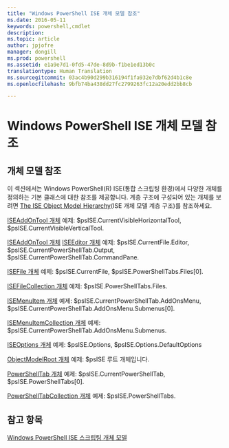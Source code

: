 ```yaml
---
title: "Windows PowerShell ISE 개체 모델 참조"
ms.date: 2016-05-11
keywords: powershell,cmdlet
description: 
ms.topic: article
author: jpjofre
manager: dongill
ms.prod: powershell
ms.assetid: e1a9e7d1-0fd5-47de-8d9b-f1be1ed13b0c
translationtype: Human Translation
ms.sourcegitcommit: 03ac4b90d299b316194f1fa932e7dbf62d4b1c8e
ms.openlocfilehash: 9bfb74ba438dd27fc2799263fc12a20edd2bb8cb

---
```


# Windows PowerShell ISE 개체 모델 참조
  
## 개체 모델 참조
 이 섹션에서는 Windows PowerShell(R) ISE(통합 스크립팅 환경)에서 다양한 개체를 정의하는 기본 클래스에 대한 참조를 제공합니다. 계층 구조에 구성되어 있는 개체를 보려면 [The ISE Object Model Hierarchy](The-ISE-Object-Model-Hierarchy.md)(ISE 개체 모델 계층 구조)를 참조하세요.

 [ISEAddOnTool 개체](The-ISEAddOnTool-Object.md)
 예제: $psISE.CurrentVisibleHorizontalTool, $psISE.CurrentVisibleVerticalTool.

 [ISEAddOnTool 개체](The-ISEAddOnTool-Object.md)
  [ISEEditor 개체](The-ISEEditor-Object.md)
 예제: $psISE.CurrentFile.Editor, $psISE.CurrentPowerShellTab.Output, $psISE.CurrentPowerShellTab.CommandPane.

 [ISEFile 개체](The-ISEFile-Object.md)
 예제: $psISE.CurrentFile, $psISE.PowerShellTabs.Files\[0\].

 [ISEFileCollection 개체](The-ISEFileCollection-Object.md)
 예제: $psISE.PowerShellTabs.Files.

 [ISEMenuItem 개체](The-ISEMenuItem-Object.md)
 예제: $psISE.CurrentPowerShellTab.AddOnsMenu, $psISE.CurrentPowerShellTab.AddOnsMenu.Submenus\[0\].

 [ISEMenuItemCollection 개체](The-ISEMenuItemCollection-Object.md)
 예제: $psISE.CurrentPowerShellTab.AddOnsMenu.Submenus.

 [ISEOptions 개체](The-ISEOptions-Object.md)
 예제: $psISE.Options, $psISE.Options.DefaultOptions

 [ObjectModelRoot 개체](The-ObjectModelRoot-Object.md)
 예제: $psISE 루트 개체입니다.

 [PowerShellTab 개체](The-PowerShellTab-Object.md)
 예제: $psISE.CurrentPowerShellTab, $psISE.PowerShellTabs\[0\].

 [PowerShellTabCollection 개체](The-PowerShellTabCollection-Object.md)
 예제: $psISE.PowerShellTabs.

## 참고 항목
 [Windows PowerShell ISE 스크립팅 개체 모델](The-Windows-PowerShell-ISE-Scripting-Object-Model.md)

  



<!--HONumber=Aug16_HO3-->


